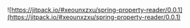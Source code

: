 


![https://jitpack.io/#xeounxzxu/spring-property-reader/0.0.1](https://jitpack.io/#xeounxzxu/spring-property-reader/0.0.1)
